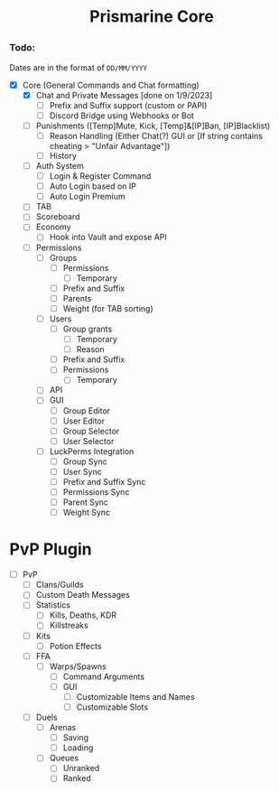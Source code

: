 # <p align=center> Prismarine Core
### Todo:
Dates are in the format of `DD/MM/YYYY`
- [x] Core (General Commands and Chat formatting)
  - [x] Chat and Private Messages [done on 1/9/2023]
    - [ ] Prefix and Suffix support (custom or PAPI)
    - [ ] Discord Bridge using Webhooks or Bot
  - [ ] Punishments ([Temp]Mute, Kick, [Temp]&[IP]Ban, [IP]Blacklist) 
    - [ ] Reason Handling (Either Chat(?) GUI or [If string contains cheating > "Unfair Advantage"])
    - [ ] History
  - [ ] Auth System
    - [ ] Login & Register Command
    - [ ] Auto Login based on IP
    - [ ] Auto Login Premium
  - [ ] TAB
  - [ ] Scoreboard
  - [ ] Economy
    - [ ] Hook into Vault and expose API 
  - [ ] Permissions
    - [ ] Groups
      - [ ] Permissions
        - [ ] Temporary 
      - [ ] Prefix and Suffix
      - [ ] Parents
      - [ ] Weight (for TAB sorting)
    - [ ] Users
      - [ ] Group grants
        - [ ] Temporary
        - [ ] Reason
      - [ ] Prefix and Suffix
      - [ ] Permissions 
        - [ ] Temporary
    - [ ] API
    - [ ] GUI
      - [ ] Group Editor
      - [ ] User Editor
      - [ ] Group Selector
      - [ ] User Selector
    - [ ] LuckPerms Integration
      - [ ] Group Sync
      - [ ] User Sync
      - [ ] Prefix and Suffix Sync
      - [ ] Permissions Sync
      - [ ] Parent Sync
      - [ ] Weight Sync

# PvP Plugin
- [ ] PvP
  - [ ] Clans/Guilds
  - [ ] Custom Death Messages
  - [ ] Statistics
    - [ ] Kills, Deaths, KDR
    - [ ] Killstreaks
  - [ ] Kits
    - [ ] Potion Effects
  - [ ] FFA
    - [ ] Warps/Spawns
      - [ ] Command Arguments
      - [ ] GUI
        - [ ] Customizable Items and Names
        - [ ] Customizable Slots
  - [ ] Duels
    - [ ] Arenas
      - [ ] Saving
      - [ ] Loading
    - [ ] Queues
      - [ ] Unranked
      - [ ] Ranked
